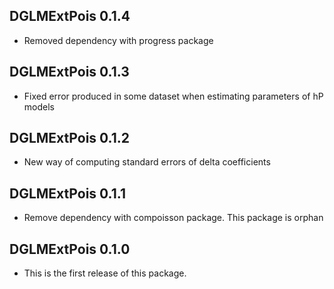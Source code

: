 ## DGLMExtPois 0.1.4

* Removed dependency with progress package

## DGLMExtPois 0.1.3

* Fixed error produced in some dataset when estimating parameters of hP models

## DGLMExtPois 0.1.2

* New way of computing standard errors of delta coefficients

## DGLMExtPois 0.1.1

* Remove dependency with compoisson package. This package is orphan

## DGLMExtPois 0.1.0

* This is the first release of this package.
